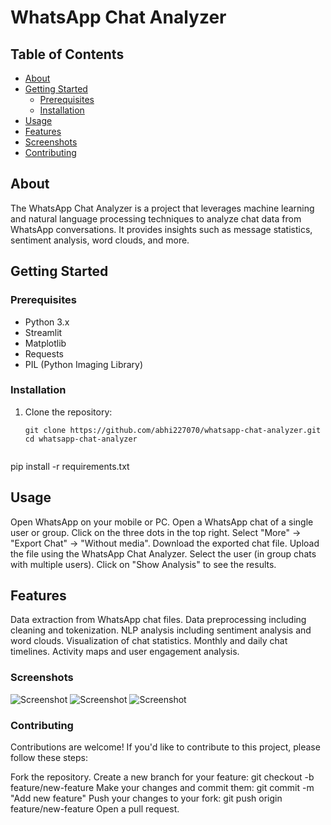 # WhatsApp Chat Analyzer


## Table of Contents
- [About](#about)
- [Getting Started](#getting-started)
  - [Prerequisites](#prerequisites)
  - [Installation](#installation)
- [Usage](#usage)
- [Features](#features)
- [Screenshots](#screenshots)
- [Contributing](#contributing)

## About
The WhatsApp Chat Analyzer is a project that leverages machine learning and natural language processing techniques to analyze chat data from WhatsApp conversations. It provides insights such as message statistics, sentiment analysis, word clouds, and more.

## Getting Started
### Prerequisites
- Python 3.x
- Streamlit
- Matplotlib
- Requests
- PIL (Python Imaging Library)

### Installation
1. Clone the repository:
   ```shell
   git clone https://github.com/abhi227070/whatsapp-chat-analyzer.git
   cd whatsapp-chat-analyzer


pip install -r requirements.txt

## Usage

Open WhatsApp on your mobile or PC.
Open a WhatsApp chat of a single user or group.
Click on the three dots in the top right.
Select "More" -> "Export Chat" -> "Without media".
Download the exported chat file.
Upload the file using the WhatsApp Chat Analyzer.
Select the user (in group chats with multiple users).
Click on "Show Analysis" to see the results.

## Features

Data extraction from WhatsApp chat files.
Data preprocessing including cleaning and tokenization.
NLP analysis including sentiment analysis and word clouds.
Visualization of chat statistics.
Monthly and daily chat timelines.
Activity maps and user engagement analysis.


### Screenshots
![Screenshot](screenshots/screenshot3.png)
![Screenshot](screenshots/screenshot1.png)
![Screenshot](screenshots/screenshot2.png)


### Contributing
Contributions are welcome! If you'd like to contribute to this project, please follow these steps:

Fork the repository.
Create a new branch for your feature: git checkout -b feature/new-feature
Make your changes and commit them: git commit -m "Add new feature"
Push your changes to your fork: git push origin feature/new-feature
Open a pull request.
